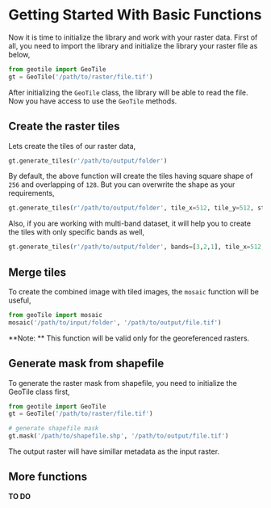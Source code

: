 # Getting Started With Basic Functions

Now it is time to initialize the library and work with your raster data. First of all, you need to import the library and initialize the library your raster file as below,

```python
from geotile import GeoTile
gt = GeoTile('/path/to/raster/file.tif')
```

After initializing the `GeoTile` class, the library will be able to read the file. Now you have access to use the `GeoTile` methods.

## Create the raster tiles

Lets create the tiles of our raster data,

```python
gt.generate_tiles(r'/path/to/output/folder')
```

By default, the above function will create the tiles having square shape of `256` and overlapping of `128`. But you can overwrite the shape as your requirements,

```python
gt.generate_tiles(r'/path/to/output/folder', tile_x=512, tile_y=512, stride_x=0, stride_y=0)
```

Also, if you are working with multi-band dataset, it will help you to create the tiles with only specific bands as well,

```python
gt.generate_tiles(r'/path/to/output/folder', bands=[3,2,1], tile_x=512, tile_y=512, stride_x=0, stride_y=0)
```

## Merge tiles

To create the combined image with tiled images, the `mosaic` function will be useful,

```python
from geoTile import mosaic
mosaic('/path/to/input/folder', '/path/to/output/file.tif')
```

**Note: ** This function will be valid only for the georeferenced rasters.

## Generate mask from shapefile

To generate the raster mask from shapefile, you need to initialize the GeoTile class first,

```python
from geotile import GeoTile
gt = GeoTile('/path/to/raster/file.tif')

# generate shapefile mask
gt.mask('/path/to/shapefile.shp', '/path/to/output/file.tif')
```

The output raster will have simillar metadata as the input raster.

## More functions

**TO DO**
